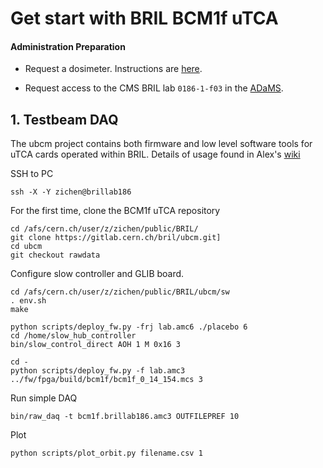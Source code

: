 # Get start with BRIL BCM1f uTCA


#### Administration Preparation

* Request a dosimeter. Instructions are [here](https://dosimetry.web.cern.ch/en/dosimeter-obtain). 

* Request access to the CMS BRIL lab `0186-1-f03` in the [ADaMS](http://cern.ch/adams).

## 1. Testbeam DAQ
The ubcm project contains both firmware and low level software tools for uTCA cards operated within BRIL.
Details of usage found in Alex's [wiki](https://gitlab.cern.ch/bril/ubcm/wikis/testbeam)


SSH to PC
```
ssh -X -Y zichen@brillab186
```

For the first time, clone the BCM1f uTCA repository
```
cd /afs/cern.ch/user/z/zichen/public/BRIL/
git clone https://gitlab.cern.ch/bril/ubcm.git]
cd ubcm
git checkout rawdata
```

Configure slow controller and GLIB board.
```
cd /afs/cern.ch/user/z/zichen/public/BRIL/ubcm/sw
. env.sh
make

python scripts/deploy_fw.py -frj lab.amc6 ./placebo 6
cd /home/slow_hub_controller
bin/slow_control_direct AOH 1 M 0x16 3

cd -
python scripts/deploy_fw.py -f lab.amc3 ../fw/fpga/build/bcm1f/bcm1f_0_14_154.mcs 3
```

Run simple DAQ
```
bin/raw_daq -t bcm1f.brillab186.amc3 OUTFILEPREF 10
```

Plot 
```
python scripts/plot_orbit.py filename.csv 1
```



